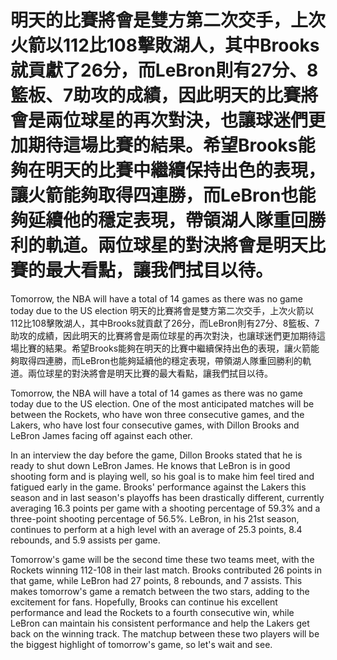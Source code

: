 # 明天的比賽將會是雙方第二次交手，上次火箭以112比108擊敗湖人，其中Brooks就貢獻了26分，而LeBron則有27分、8籃板、7助攻的成績，因此明天的比賽將會是兩位球星的再次對決，也讓球迷們更加期待這場比賽的結果。希望Brooks能夠在明天的比賽中繼續保持出色的表現，讓火箭能夠取得四連勝，而LeBron也能夠延續他的穩定表現，帶領湖人隊重回勝利的軌道。兩位球星的對決將會是明天比賽的最大看點，讓我們拭目以待。 

Tomorrow, the NBA will have a total of 14 games as there was no game today due to the US election 
 明天的比賽將會是雙方第二次交手，上次火箭以112比108擊敗湖人，其中Brooks就貢獻了26分，而LeBron則有27分、8籃板、7助攻的成績，因此明天的比賽將會是兩位球星的再次對決，也讓球迷們更加期待這場比賽的結果。希望Brooks能夠在明天的比賽中繼續保持出色的表現，讓火箭能夠取得四連勝，而LeBron也能夠延續他的穩定表現，帶領湖人隊重回勝利的軌道。兩位球星的對決將會是明天比賽的最大看點，讓我們拭目以待。 

Tomorrow, the NBA will have a total of 14 games as there was no game today due to the US election. One of the most anticipated matches will be between the Rockets, who have won three consecutive games, and the Lakers, who have lost four consecutive games, with Dillon Brooks and LeBron James facing off against each other.

In an interview the day before the game, Dillon Brooks stated that he is ready to shut down LeBron James. He knows that LeBron is in good shooting form and is playing well, so his goal is to make him feel tired and fatigued early in the game. Brooks' performance against the Lakers this season and in last season's playoffs has been drastically different, currently averaging 16.3 points per game with a shooting percentage of 59.3% and a three-point shooting percentage of 56.5%. LeBron, in his 21st season, continues to perform at a high level with an average of 25.3 points, 8.4 rebounds, and 5.9 assists per game.

Tomorrow's game will be the second time these two teams meet, with the Rockets winning 112-108 in their last match. Brooks contributed 26 points in that game, while LeBron had 27 points, 8 rebounds, and 7 assists. This makes tomorrow's game a rematch between the two stars, adding to the excitement for fans. Hopefully, Brooks can continue his excellent performance and lead the Rockets to a fourth consecutive win, while LeBron can maintain his consistent performance and help the Lakers get back on the winning track. The matchup between these two players will be the biggest highlight of tomorrow's game, so let's wait and see.